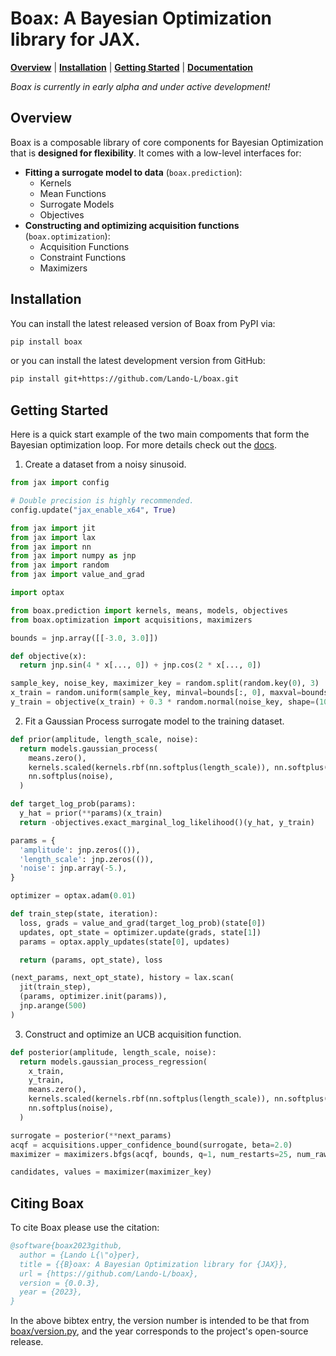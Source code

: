 # Boax: A Bayesian Optimization library for JAX.

[**Overview**](#overview)
| [**Installation**](#installation)
| [**Getting Started**](#getting-started)
| [**Documentation**](https://boax.readthedocs.io/en/latest/)

*Boax is currently in early alpha and under active development!*

## Overview

Boax is a composable library of core components for Bayesian Optimization
that is **designed for flexibility**. It comes with a low-level interfaces for:

* **Fitting a surrogate model to data** (`boax.prediction`):
  * Kernels
  * Mean Functions
  * Surrogate Models
  * Objectives
* **Constructing and optimizing acquisition functions** (`boax.optimization`):
  * Acquisition Functions
  * Constraint Functions
  * Maximizers

## Installation

You can install the latest released version of Boax from PyPI via:

```sh
pip install boax
```

or you can install the latest development version from GitHub:

```sh
pip install git+https://github.com/Lando-L/boax.git
```

## Getting Started

Here is a quick start example of the two main compoments that form the Bayesian optimization loop.
For more details check out the [docs](https://boax.readthedocs.io/en/latest/).

1. Create a dataset from a noisy sinusoid.

```python
from jax import config

# Double precision is highly recommended.
config.update("jax_enable_x64", True)

from jax import jit
from jax import lax
from jax import nn
from jax import numpy as jnp
from jax import random
from jax import value_and_grad

import optax

from boax.prediction import kernels, means, models, objectives
from boax.optimization import acquisitions, maximizers

bounds = jnp.array([[-3.0, 3.0]])

def objective(x):
  return jnp.sin(4 * x[..., 0]) + jnp.cos(2 * x[..., 0])

sample_key, noise_key, maximizer_key = random.split(random.key(0), 3)
x_train = random.uniform(sample_key, minval=bounds[:, 0], maxval=bounds[:, 1], shape=(10, 1))
y_train = objective(x_train) + 0.3 * random.normal(noise_key, shape=(10,))
```

2. Fit a Gaussian Process surrogate model to the training dataset.

```python
def prior(amplitude, length_scale, noise):
  return models.gaussian_process(
    means.zero(),
    kernels.scaled(kernels.rbf(nn.softplus(length_scale)), nn.softplus(amplitude)),
    nn.softplus(noise),
  )

def target_log_prob(params):
  y_hat = prior(**params)(x_train)
  return -objectives.exact_marginal_log_likelihood()(y_hat, y_train)

params = {
  'amplitude': jnp.zeros(()),
  'length_scale': jnp.zeros(()),
  'noise': jnp.array(-5.),
}

optimizer = optax.adam(0.01)

def train_step(state, iteration):
  loss, grads = value_and_grad(target_log_prob)(state[0])
  updates, opt_state = optimizer.update(grads, state[1])
  params = optax.apply_updates(state[0], updates)

  return (params, opt_state), loss

(next_params, next_opt_state), history = lax.scan(
  jit(train_step),
  (params, optimizer.init(params)),
  jnp.arange(500)
)
```

3. Construct and optimize an UCB acquisition function.
```python
def posterior(amplitude, length_scale, noise):
  return models.gaussian_process_regression(
    x_train,
    y_train,
    means.zero(),
    kernels.scaled(kernels.rbf(nn.softplus(length_scale)), nn.softplus(amplitude)),
    nn.softplus(noise),
  )

surrogate = posterior(**next_params)
acqf = acquisitions.upper_confidence_bound(surrogate, beta=2.0)
maximizer = maximizers.bfgs(acqf, bounds, q=1, num_restarts=25, num_raw_samples=500)

candidates, values = maximizer(maximizer_key)
```

## Citing Boax

To cite Boax please use the citation:

```bibtex
@software{boax2023github,
  author = {Lando L{\"o}per},
  title = {{B}oax: A Bayesian Optimization library for {JAX}},
  url = {https://github.com/Lando-L/boax},
  version = {0.0.3},
  year = {2023},
}
```

In the above bibtex entry, the version number
is intended to be that from [boax/version.py](https://github.com/Lando-L/boax/blob/main/boax/version.py), and the year corresponds to the project's open-source release.
